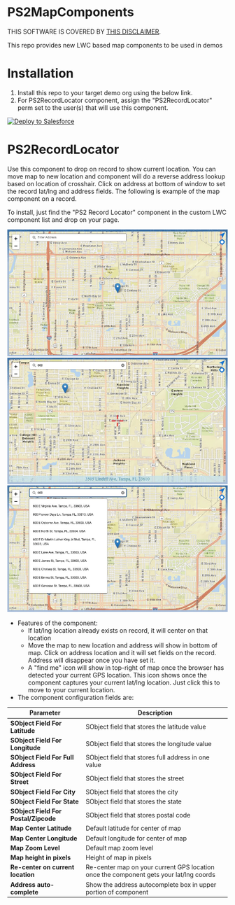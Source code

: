 # PS2MapComponents
THIS SOFTWARE IS COVERED BY [THIS DISCLAIMER](https://raw.githubusercontent.com/thedges/Disclaimer/master/disclaimer.txt).

This repo provides new LWC based map components to be used in demos

# Installation
1. Install this repo to your target demo org using the below link.
2. For PS2RecordLocator component, assign the "PS2RecordLocator" perm set to the user(s) that will use this component.

<a href="https://githubsfdeploy.herokuapp.com?owner=thedges&repo=PS2MapComponents&ref=main">
  <img alt="Deploy to Salesforce"
       src="https://raw.githubusercontent.com/afawcett/githubsfdeploy/master/deploy.png">
</a>

# PS2RecordLocator
Use this component to drop on record to show current location. You can move map to new location and component will do a reverse address lookup based on location of crosshair. Click on address at bottom of window to set the record lat/lng and address fields. The following is example of the map component on a record.

To install, just find the "PS2 Record Locator" component in the custom LWC component list and drop on your page.

![alt text](./PS2RecordLocator-1.jpg "PS2RecordLocator Sample 1")
![alt text](./PS2RecordLocator-3.jpg "PS2RecordLocator Sample 2")
![alt text](./PS2RecordLocator-2.jpg "PS2RecordLocator Sample 3")


* Features of the component:
  - If lat/lng location already exists on record, it will center on that location
  - Move the map to new location and address will show in bottom of map. Click on address location and it will set fields on the record. Address will disappear once you have set it.
  - A "find me" icon will show in top-right of map once the browser has detected your current GPS location. This icon shows once the component captures your current lat/lng location. Just click this to move to your current location.
* The component configuration fields are:

| Parameter | Description |
|-----------|-------------|
| <b>SObject Field For Latitude</b> | SObject field that stores the latitude value |
| <b>SObject Field For Longitude</b> | SObject field that stores the longitude value |
| <b>SObject Field For Full Address</b> | SObject field that stores full address in one value |
| <b>SObject Field For Street</b> | SObject field that stores the street |
| <b>SObject Field For City</b> | SObject field that stores the city |
| <b>SObject Field For State</b> | SObject field that stores the state |
| <b>SObject Field For Postal/Zipcode</b> | SObject field that stores postal code |
| <b>Map Center Latitude</b> | Default latitude for center of map |
| <b>Map Center Longitude</b> | Default longitude for center of map |
| <b>Map Zoom Level</b> | Default map zoom level |
| <b>Map height in pixels</b> | Height of map in pixels |
| <b>Re-center on current location</b> | Re-center map on your current GPS location once the component gets your lat/lng coords |
| <b>Address auto-complete</b> | Show the address autocomplete box in upper portion of component |
